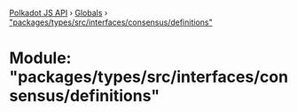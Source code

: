 [Polkadot JS API](../README.md) › [Globals](../globals.md) › ["packages/types/src/interfaces/consensus/definitions"](_packages_types_src_interfaces_consensus_definitions_.md)

# Module: "packages/types/src/interfaces/consensus/definitions"


